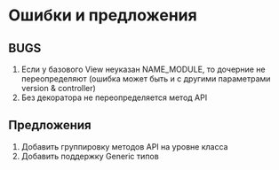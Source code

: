 # Ошибки и предложения

## BUGS

1. Если у базового View неуказан NAME_MODULE, то дочерние не переопределяют (ошибка может быть и с другими параметрами
   version & controller)
2. Без декоратора не переопределяется метод API

## Предложения

1. Добавить группировку методов API на уровне класса
2. Добавить поддержку Generic типов